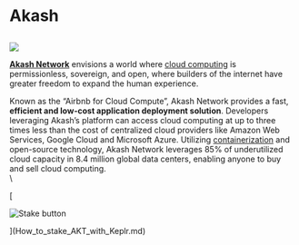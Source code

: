 # Akash

##

![](https://user-images.githubusercontent.com/95366163/147966133-06521490-0312-4193-aca3-b0a3be45d38d.png)

[**Akash Network**](https://akash.network/) envisions a world where [cloud computing](../glossary/cloud\_computing.md) is permissionless, sovereign, and open, where builders of the internet have greater freedom to expand the human experience.

Known as the “Airbnb for Cloud Compute”, Akash Network provides a fast, **efficient and low-cost application deployment solution**. Developers leveraging Akash’s platform can access cloud computing at up to three times less than the cost of centralized cloud providers like Amazon Web Services, Google Cloud and Microsoft Azure. Utilizing [containerization](../glossary/containerization.md) and open-source technology, Akash Network leverages 85% of underutilized cloud capacity in 8.4 million global data centers, enabling anyone to buy and sell cloud computing.\
\


\[

![Stake button](https://user-images.githubusercontent.com/95366163/147966527-9db790b8-bd74-47c3-a675-1a077f23c86a.png)

]\(How\_to\_stake\_AKT\_with\_Keplr.md)
